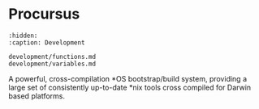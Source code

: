 # Procursus

```{toctree}
:hidden:
:caption: Development

development/functions.md
development/variables.md
```

A powerful, cross-compilation *OS bootstrap/build system, providing a large set
of consistently up-to-date *nix tools cross compiled for Darwin based platforms.
